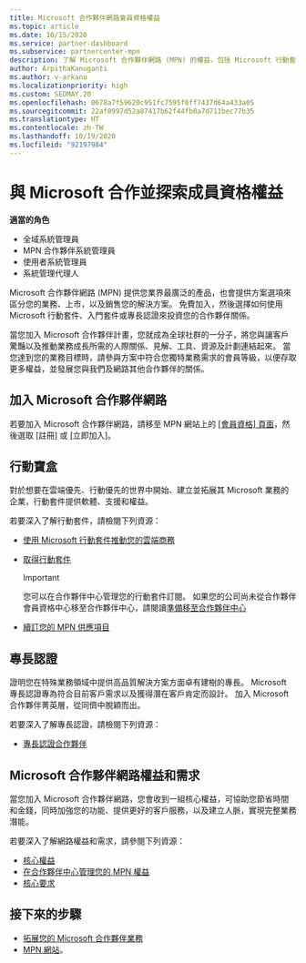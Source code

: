 ```yaml
---
title: Microsoft 合作夥伴網路會員資格權益
ms.topic: article
ms.date: 10/15/2020
ms.service: partner-dashboard
ms.subservice: partnercenter-mpn
description: 了解 Microsoft 合作夥伴網路 (MPN) 的權益，包括 Microsoft 行動套件、專長認證和計畫選項，可讓您的產品上市並銷售您的解決方案。
author: ArpithaKanuganti
ms.author: v-arkanu
ms.localizationpriority: high
ms.custom: SEOMAY.20
ms.openlocfilehash: 0678a7f59620c951fc7595f0ff7437d64a433a05
ms.sourcegitcommit: 22af0997d52a87417b62f44fb0a7d711bec77b35
ms.translationtype: HT
ms.contentlocale: zh-TW
ms.lasthandoff: 10/19/2020
ms.locfileid: "92197984"
---
```

# <a name="partner-with-microsoft-and-discover-membership-benefits"></a>與 Microsoft 合作並探索成員資格權益

**適當的角色**

- 全域系統管理員
- MPN 合作夥伴系統管理員
- 使用者系統管理員
- 系統管理代理人

Microsoft 合作夥伴網路 (MPN) 提供您業界最廣泛的產品，也會提供方案選項來區分您的業務、上市，以及銷售您的解決方案。 免費加入，然後選擇如何使用 Microsoft 行動套件、入門套件或專長認證來投資您的合作夥伴關係。

當您加入 Microsoft 合作夥伴計畫，您就成為全球社群的一分子，將您與讓客戶驚豔以及推動業務成長所需的人際關係、見解、工具、資源及計劃連結起來。 當您達到您的業務目標時，請參與方案中符合您獨特業務需求的會員等級，以便存取更多權益，並發展您與我們及網路其他合作夥伴的關係。 

## <a name="join-the-microsoft-partner-network"></a>加入 Microsoft 合作夥伴網路

若要加入 Microsoft 合作夥伴網路，請移至 MPN 網站上的 [[會員資格] 頁面](https://partner.microsoft.com/membership)，然後選取 [註冊] 或 [立即加入]。

## <a name="action-pack"></a>行動寶盒

對於想要在雲端優先、行動優先的世界中開始、建立並拓展其 Microsoft 業務的企業，行動套件提供軟體、支援和權益。

若要深入了解行動套件，請檢閱下列資源：

- [使用 Microsoft 行動套件推動您的雲端商務](https://partner.microsoft.com/membership/action-pack)

- [取得行動套件](mpn-get-action-pack.md)
  
    >[!IMPORTANT]
    >您可以在合作夥伴中心管理您的行動套件訂閱。 如果您的公司尚未從合作夥伴會員資格中心移至合作夥伴中心，請閱讀[準備移至合作夥伴中心](prepare-pmc-pc-migration.md)  

- [續訂您的 MPN 供應項目](renew-mpn-offers.md)

## <a name="competencies"></a>專長認證

證明您在特殊業務領域中提供高品質解決方案方面卓有建樹的專長。 Microsoft 專長認證專為符合目前客戶需求以及獲得潛在客戶肯定而設計。 加入 Microsoft 合作夥伴菁英層，從同儕中脫穎而出。

若要深入了解專長認證，請檢閱下列資源：

- [專長認證合作夥伴](https://partner.microsoft.com/membership/competencies)

## <a name="microsoft-partner-network-benefits-and-requirements"></a>Microsoft 合作夥伴網路權益和需求

當您加入 Microsoft 合作夥伴網路，您會收到一組核心權益，可協助您節省時間和金錢，同時加強您的功能、提供更好的客戶服務，以及建立人脈，實現完整業務潛能。 

若要深入了解網路權益和需求，請參閱下列資源：

- [核心權益](https://partner.microsoft.com/membership/core-benefits#simple-tab-content-1)
- [在合作夥伴中心管理您的 MPN 權益](manage-your-partner-network-benefits.md)
- [核心要求](https://partner.microsoft.com/membership/core-benefits#simple-tab-content-2)

## <a name="next-steps"></a>接下來的步驟

- [拓展您的 Microsoft 合作夥伴業務](grow-your-business.md)
- [MPN 網站](https://partner.microsoft.com/commercial)。
